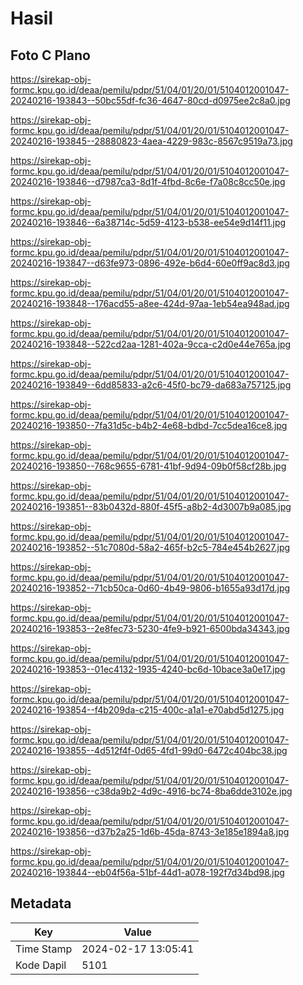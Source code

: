# Hasil

## Foto C Plano

https://sirekap-obj-formc.kpu.go.id/deaa/pemilu/pdpr/51/04/01/20/01/5104012001047-20240216-193843--50bc55df-fc36-4647-80cd-d0975ee2c8a0.jpg

https://sirekap-obj-formc.kpu.go.id/deaa/pemilu/pdpr/51/04/01/20/01/5104012001047-20240216-193845--28880823-4aea-4229-983c-8567c9519a73.jpg

https://sirekap-obj-formc.kpu.go.id/deaa/pemilu/pdpr/51/04/01/20/01/5104012001047-20240216-193846--d7987ca3-8d1f-4fbd-8c6e-f7a08c8cc50e.jpg

https://sirekap-obj-formc.kpu.go.id/deaa/pemilu/pdpr/51/04/01/20/01/5104012001047-20240216-193846--6a38714c-5d59-4123-b538-ee54e9d14f11.jpg

https://sirekap-obj-formc.kpu.go.id/deaa/pemilu/pdpr/51/04/01/20/01/5104012001047-20240216-193847--d63fe973-0896-492e-b6d4-60e0ff9ac8d3.jpg

https://sirekap-obj-formc.kpu.go.id/deaa/pemilu/pdpr/51/04/01/20/01/5104012001047-20240216-193848--176acd55-a8ee-424d-97aa-1eb54ea948ad.jpg

https://sirekap-obj-formc.kpu.go.id/deaa/pemilu/pdpr/51/04/01/20/01/5104012001047-20240216-193848--522cd2aa-1281-402a-9cca-c2d0e44e765a.jpg

https://sirekap-obj-formc.kpu.go.id/deaa/pemilu/pdpr/51/04/01/20/01/5104012001047-20240216-193849--6dd85833-a2c6-45f0-bc79-da683a757125.jpg

https://sirekap-obj-formc.kpu.go.id/deaa/pemilu/pdpr/51/04/01/20/01/5104012001047-20240216-193850--7fa31d5c-b4b2-4e68-bdbd-7cc5dea16ce8.jpg

https://sirekap-obj-formc.kpu.go.id/deaa/pemilu/pdpr/51/04/01/20/01/5104012001047-20240216-193850--768c9655-6781-41bf-9d94-09b0f58cf28b.jpg

https://sirekap-obj-formc.kpu.go.id/deaa/pemilu/pdpr/51/04/01/20/01/5104012001047-20240216-193851--83b0432d-880f-45f5-a8b2-4d3007b9a085.jpg

https://sirekap-obj-formc.kpu.go.id/deaa/pemilu/pdpr/51/04/01/20/01/5104012001047-20240216-193852--51c7080d-58a2-465f-b2c5-784e454b2627.jpg

https://sirekap-obj-formc.kpu.go.id/deaa/pemilu/pdpr/51/04/01/20/01/5104012001047-20240216-193852--71cb50ca-0d60-4b49-9806-b1655a93d17d.jpg

https://sirekap-obj-formc.kpu.go.id/deaa/pemilu/pdpr/51/04/01/20/01/5104012001047-20240216-193853--2e8fec73-5230-4fe9-b921-6500bda34343.jpg

https://sirekap-obj-formc.kpu.go.id/deaa/pemilu/pdpr/51/04/01/20/01/5104012001047-20240216-193853--01ec4132-1935-4240-bc6d-10bace3a0e17.jpg

https://sirekap-obj-formc.kpu.go.id/deaa/pemilu/pdpr/51/04/01/20/01/5104012001047-20240216-193854--f4b209da-c215-400c-a1a1-e70abd5d1275.jpg

https://sirekap-obj-formc.kpu.go.id/deaa/pemilu/pdpr/51/04/01/20/01/5104012001047-20240216-193855--4d512f4f-0d65-4fd1-99d0-6472c404bc38.jpg

https://sirekap-obj-formc.kpu.go.id/deaa/pemilu/pdpr/51/04/01/20/01/5104012001047-20240216-193856--c38da9b2-4d9c-4916-bc74-8ba6dde3102e.jpg

https://sirekap-obj-formc.kpu.go.id/deaa/pemilu/pdpr/51/04/01/20/01/5104012001047-20240216-193856--d37b2a25-1d6b-45da-8743-3e185e1894a8.jpg

https://sirekap-obj-formc.kpu.go.id/deaa/pemilu/pdpr/51/04/01/20/01/5104012001047-20240216-193844--eb04f56a-51bf-44d1-a078-192f7d34bd98.jpg


## Metadata

| Key        | Value               |
| ---------- | ------------------- |
| Time Stamp | 2024-02-17 13:05:41 |
| Kode Dapil | 5101                |



